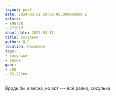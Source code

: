 ```yaml
---
layout: post
date: 2024-03-21 00:00:00.000000000 Z
colors:
- 695f58
- 17191d
shoot_date: 2024-03-17
title: Сосульки
author: Д.Г.
location: Нахабино
tags:
- сосульки
- весна
gear:
- 70D
- 55-250mm
---
```

Вроде бы и весна, но вот --- всё равно, сосульки.

